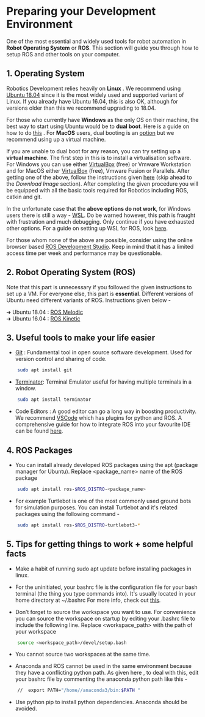 # Preparing your Development Environment

One of the most essential and widely used tools for robot automation in __Robot Operating System__ or __ROS__. This section will guide you through how to setup ROS and other tools on your computer.

## 1. Operating System

Robotics Development relies heavily on  **Linux** . We recommend using  [Ubuntu 18.04](https://releases.ubuntu.com/18.04.4/) since it is the most widely used and supported variant of Linux. If you already have Ubuntu 16.04, this is also OK, although for versions older than this we recommend upgrading to 18.04.

For those who currently have **Windows** as the only OS on their machine, the best way to start using Ubuntu would be to **dual boot**. Here is a guide on how to do [this](https://itsfoss.com/install-ubuntu-1404-dual-boot-mode-windows-8-81-uefi/) . For **MacOS** users, dual booting is an  [option](https://www.youtube.com/watch?v=IQIaDO9nR6Y&app=desktop) but we recommend using up a virtual machine.

If you are unable to dual boot for any reason, you can try setting up a **virtual machine**. The first step in this is to install a virtualisation software. For Windows you can use either [VirtualBox](https://www.virtualbox.org/) (free) or Vmware Workstation and for MacOS either [VirtualBox](https://www.virtualbox.org/) (free),
Vmware Fusion or Parallels. After getting one of the above, follow the instructions given [here](https://ethz.ch/content/dam/ethz/special-interest/mavt/robotics-n-intelligent-systems/rsl-dam/ROS2020/CoursePreparation.pdf) (skip ahead to the *Download Image* section). After completing the given procedure you will be equipped with all the basic tools required for Robotics including ROS,
catkin and git.

In the unfortunate case that the **above options do not work**, for Windows users there is still a way - [WSL](https://ubuntu.com/wsl). Do be warned however, this path is fraught with frustration and much debugging. Only continue if you have exhausted other options. For a guide on setting up WSL for ROS, look [here](https://janbernloehr.de/2017/06/10/ros-windows). 

For those whom none of the above are possible, consider using the online browser based [ROS Development Studio](https://www.theconstructsim.com/). Keep in mind that it has a limited access time per week and performance may be questionable.

## 2. Robot Operating System (ROS)

Note that this part is unnecessary if you followed the given instructions to set up a VM. For everyone else, this part is **essential**. Different versions of Ubuntu need different variants of ROS. Instructions given below -

➔ Ubuntu 18.04 :  [ROS Melodic](http://wiki.ros.org/melodic/Installation/Ubuntu)     
➔ Ubuntu 16.04 :  [ROS Kinetic](http://wiki.ros.org/kinetic/Installation/Ubuntu)

## 3. Useful tools to make your life easier

   
- [Git​](https://rogerdudler.github.io/git-guide/) : Fundamental tool in open source software development. Used for version
control and sharing of code.

```bash
	sudo apt install git
```

- [Terminator](https://terminator-gtk3.readthedocs.io/en/latest/)​ : Terminal Emulator useful for having multiple terminals in a window.

```bash
	sudo apt install terminator 
```

- Code Editors : A good editor can go a long way in boosting productivity. We recommend ​[VSCode](https://code.visualstudio.com/)​ which has plugins for python and ROS. A comprehensive guide for how to integrate ROS into your favourite IDE can be found [​here](http://wiki.ros.org/IDEs)​.

## 4. ROS Packages
  
- You can install already developed ROS packages using the apt (package manager for Ubuntu). Replace <package_name> name of the ROS package

```bash
	sudo apt install ros-$ROS_DISTRO-<package_name>
```

- For example Turtlebot is one of the most commonly used ground bots for simulation purposes. You can install Turtlebot and it's related packages using the following command -

```bash
	sudo apt install ros-$ROS_DISTRO-turtlebot3-*
```

## 5. Tips for getting things to work + some helpful facts

- Make a habit of running  sudo apt update before installing packages in linux.

- For the uninitiated, your  bashrc  file is the configuration file for your bash terminal (the thing you type commands into). It's usually located in your home directory at ~/.bashrc  For more info, check out [this](https://www.youtube.com/watch?v=oxuRxtrO2Ag).

- Don’t forget to source the workspace you want to use. For convenience you can source the workspace on startup by editing your .bashrc file to include the
following line. Replace <workspace_path> with the path of your workspace

```bash
	source <workspace_path>/devel/setup.bash
```

- You cannot source two workspaces at the same time.

- Anaconda and ROS cannot be used in the same environment because they
have a conflicting python path. As given  here , to deal with this, edit your
bashrc  file by commenting the anaconda python path like this -

```bash
	//  export PATH="/home//anaconda3/bin:$PATH "
```

- Use python  pip to install python dependencies. Anaconda should be avoided.

